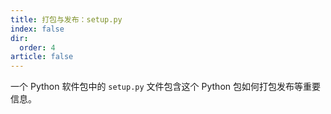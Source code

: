 ```yaml
---
title: 打包与发布：setup.py
index: false
dir:
  order: 4
article: false
---
```


一个 Python 软件包中的 `setup.py` 文件包含这个 Python 包如何打包发布等重要信息。

<AutoCatalog />
